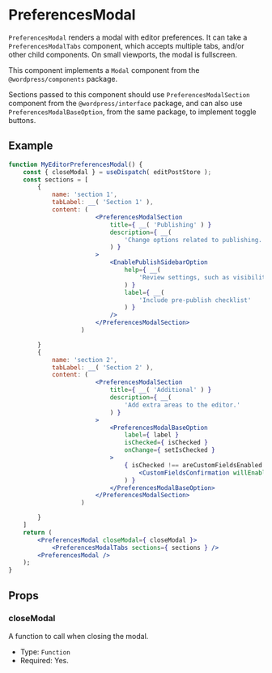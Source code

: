 # PreferencesModal

`PreferencesModal` renders a modal with editor preferences. It can take a `PreferencesModalTabs` component, which accepts multiple tabs, and/or other child components. On small viewports, the modal is fullscreen.

This component implements a `Modal` component from the `@wordpress/components` package.

Sections passed to this component should use `PreferencesModalSection` component from the `@wordpress/interface` package, and can also use `PreferencesModalBaseOption`, from the same package, to implement toggle buttons.


## Example

```jsx
function MyEditorPreferencesModal() {
	const { closeModal } = useDispatch( editPostStore );
	const sections = [
		{
			name: 'section 1',
			tabLabel: __( 'Section 1' ),
			content: (
						<PreferencesModalSection
							title={ __( 'Publishing' ) }
							description={ __(
								'Change options related to publishing.'
							) }
						>
							<EnablePublishSidebarOption
								help={ __(
									'Review settings, such as visibility and tags.'
								) }
								label={ __(
									'Include pre-publish checklist'
								) }
							/>
						</PreferencesModalSection>
					) 

		}
		{
			name: 'section 2',
			tabLabel: __( 'Section 2' ),
			content: (
						<PreferencesModalSection
							title={ __( 'Additional' ) }
							description={ __(
								'Add extra areas to the editor.'
							) }
						>
							<PreferencesModalBaseOption
								label={ label }
								isChecked={ isChecked }
								onChange={ setIsChecked }
							>
								{ isChecked !== areCustomFieldsEnabled && (
									<CustomFieldsConfirmation willEnable={ isChecked } />
								) }
							</PreferencesModalBaseOption>
						</PreferencesModalSection>
					) 

		}
	]
	return (
		<PreferencesModal closeModal={ closeModal }>
			<PreferencesModalTabs sections={ sections } />
		<PreferencesModal />
	);
}
```

## Props

### closeModal

A function to call when closing the modal.

-   Type: `Function`
-   Required: Yes.
